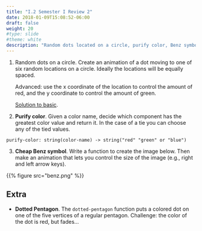 ```yaml
---
title: "I.2 Semester I Review 2"
date: 2018-01-09T15:08:52-06:00
draft: false
weight: 20
#type: slide
#theme: white
description: "Random dots located on a circle, purify color, Benz symbol."
---
```


1. Random dots on a circle. Create an animation of a dot moving to one of six random locations on a circle. Ideally the locations will be equally spaced. 

    Advanced: use the x coordinate of the location to control the amount of red, and the y coordinate to control the amount of green.
    
    [Solution to basic](circle-6dots.rkt).

2. **Purify color**. Given a color name, decide which component has the greatest color value and return it. In the case of a tie you can choose any of the tied values.
```text
purify-color: string(color-name) -> string("red" "green" or "blue")
```

3. **Cheap Benz symbol**. Write a function to create the image below. Then make an animation that lets you control the size of the image (e.g., right and left arrow keys).

{{% figure src="benz.png" %}}


## Extra

* **Dotted Pentagon**. The `dotted-pentagon` function puts a colored
   dot on one of the five vertices of a regular pentagon. Challenge: the color of the dot is red, but fades...
   
   
   
